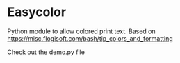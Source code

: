 # Easycolor
Python module to allow colored print text.
Based on https://misc.flogisoft.com/bash/tip_colors_and_formatting

Check out the demo.py file
